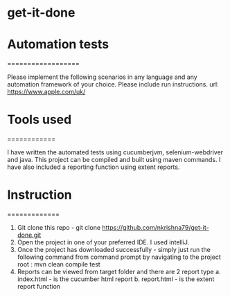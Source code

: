 # get-it-done
# Automation tests
==================

Please implement the following scenarios in any language and any automation framework of your choice.
Please include run instructions.
url: https://www.apple.com/uk/
# Tools used
============

I have written the automated tests using cucumberjvm, selenium-webdriver and java. This project
can be compiled and built using maven commands. I have also included a reporting function using extent reports. 

# Instruction
=============
1. Git clone this repo - git clone https://github.com/nkrishna79/get-it-done.git
2. Open the project in one of your preferred IDE. I used intelliJ. 
3. Once the project has downloaded successfully - simply just run the following command from command prompt
by navigating to the project root : 
  mvn clean compile test
4. Reports can be viewed from target folder and there are 2 report type 
   a. index.html - is the cucumber html report
   b. report.html - is the extent report function 


